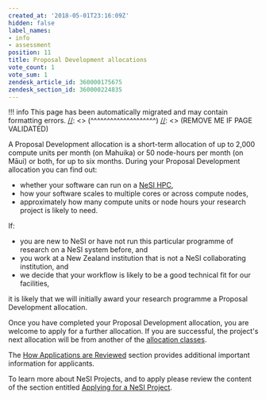 ```yaml
---
created_at: '2018-05-01T23:16:09Z'
hidden: false
label_names:
- info
- assessment
position: 11
title: Proposal Development allocations
vote_count: 1
vote_sum: 1
zendesk_article_id: 360000175675
zendesk_section_id: 360000224835
---
```



[//]: <> (REMOVE ME IF PAGE VALIDATED)
[//]: <> (vvvvvvvvvvvvvvvvvvvv)
!!! info
    This page has been automatically migrated and may contain formatting errors.
[//]: <> (^^^^^^^^^^^^^^^^^^^^)
[//]: <> (REMOVE ME IF PAGE VALIDATED)
<p>A Proposal Development allocation is a short-term allocation of up to 2,000 compute units per month (on Mahuika) or 50 node-hours per month (on Māui) or both, for up to six months. During your Proposal Development allocation you can find out:</p>
<ul>
<li>whether your software can run on a <a href="https://support.nesi.org.nz/hc/articles/360000175735">NeSI HPC</a>,</li>
<li>how your software scales to multiple cores or across compute nodes,</li>
<li>approximately how many compute units or node hours your research project is likely to need.</li>
</ul>
<p>If:</p>
<ul>
<li>you are new to NeSI or have not run this particular programme of research on a NeSI system before, and</li>
<li>you work at a New Zealand institution that is not a NeSI collaborating institution, and</li>
<li>we decide that your workflow is likely to be a good technical fit for our facilities,</li>
</ul>
<p>it is likely that we will initially award your research programme a Proposal Development allocation.</p>
<p>Once you have completed your Proposal Development allocation, you are welcome to apply for a further allocation. If you are successful, the project's next allocation will be from another of the <a href="https://support.nesi.org.nz/hc/en-gb/articles/360000925176" target="_blank" rel="noopener">allocation classes</a>.</p>
<p>The <a href="https://support.nesi.org.nz/hc/articles/360000202136">How Applications are Reviewed</a> section provides additional important information for applicants.</p>
<p>To learn more about NeSI Projects, and to apply please review the content of the section entitled <a href="https://support.nesi.org.nz/hc/articles/360000174976">Applying for a NeSI Project</a>.</p>
<p> </p>